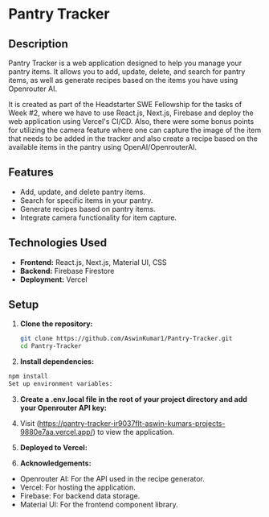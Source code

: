 # Pantry Tracker

## Description

Pantry Tracker is a web application designed to help you manage your pantry items. It allows you to add, update, delete, and search for pantry items, as well as generate recipes based on the items you have using Openrouter AI. 

It is created as part of the Headstarter SWE Fellowship for the tasks of Week #2, where we have to use React.js, Next.js, Firebase and deploy the web application using Vercel's CI/CD. Also, there were some bonus points for utilizing the camera feature where one can capture the image of the item that needs to be added in the tracker and also create a recipe based on the available items in the pantry using OpenAI/OpenrouterAI. 

## Features

- Add, update, and delete pantry items.
- Search for specific items in your pantry.
- Generate recipes based on pantry items.
- Integrate camera functionality for item capture.

## Technologies Used

- **Frontend:** React.js, Next.js, Material UI, CSS
- **Backend:** Firebase Firestore
- **Deployment:** Vercel

## Setup

1. **Clone the repository:**

   ```bash
   git clone https://github.com/AswinKumar1/Pantry-Tracker.git
   cd Pantry-Tracker
   ```
   
2. **Install dependencies:**

```bash
npm install
Set up environment variables:
```

3. **Create a .env.local file in the root of your project directory and add your Openrouter API key:**

4. Visit (https://pantry-tracker-ir9037flt-aswin-kumars-projects-9880e7aa.vercel.app/) to view the application.

5. **Deployed to Vercel:**

6. **Acknowledgements:**
- Openrouter AI: For the API used in the recipe generator.
- Vercel: For hosting the application.
- Firebase: For backend data storage.
- Material UI: For the frontend component library.


  
